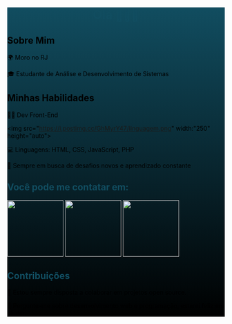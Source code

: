 <!DOCTYPE html>
<div style="background: linear-gradient(to bottom, #114d60, #000000); color: #000;">
  <h1 style="color: #114d60; text-align: center;">Olá 👋👋👋</h1>

  <h2>Sobre Mim</h2>
  <p>🌍 Moro no RJ</p>
  <p>🎓 Estudante de Análise e Desenvolvimento de Sistemas</p>

  <h2>Minhas Habilidades</h2>
  <p>👩‍💻 Dev Front-End</p>

<img src="https://i.postimg.cc/GhMyrY47/linguagem.png" width:"250" height="auto">


  <p>💻 Linguagens: HTML, CSS, JavaScript, PHP</p>
  <p>🚀 Sempre em busca de desafios novos e aprendizado constante</p>

  <h2 style="color: #114d60;">Você pode me contatar em:</h2>
  <p>
    <a href="https://www.instagram.com/alinenasc1mento/">
      <img src="https://i.postimg.cc/VkVY45XS/iconeinstagram.png" width="130" height="auto">
    </a>
    <a href="mailto:poeiraestelar1@gmail.com">
      <img src="https://i.postimg.cc/pXkVhsTJ/iconegmail.png" width="130" height="auto">
    </a>
    <a href="https://wa.me/21974034310">
      <img src="https://i.postimg.cc/d1MJPXHw/iconewhatsapp.png" width="130" height="auto">
    </a>
  </p>

  <h2 style="color: #114d60;">Contribuições</h2>
  <p>🌱 Estou sempre disposta a colaborar em projetos open source.</p>
  <p>💬 Pergunte-me sobre desenvolvimento web e programação, estarei feliz em ajudar.</p>
</div>
